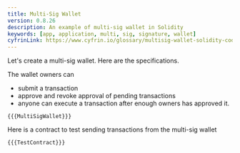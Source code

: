 ```yaml
---
title: Multi-Sig Wallet
version: 0.8.26
description: An example of multi-sig wallet in Solidity
keywords: [app, application, multi, sig, signature, wallet]
cyfrinLink: https://www.cyfrin.io/glossary/multisig-wallet-solidity-code-example
---
```


Let's create a multi-sig wallet. Here are the specifications.

The wallet owners can

- submit a transaction
- approve and revoke approval of pending transactions
- anyone can execute a transaction after enough owners has approved it.

```solidity
{{{MultiSigWallet}}}
```

Here is a contract to test sending transactions from the multi-sig wallet

```solidity
{{{TestContract}}}
```
